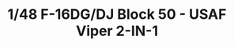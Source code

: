 ---
layout: product
title: "1/48 F-16DG/DJ Block 50 - USAF Viper 2-IN-1"
price: "5800" 
desc: "Maketa"
img_path: "/assets/img/KIN48005.jpg"
brand: "N/A"
available: false
special_offer: false
new: false
soon: false
cat: "010000"
subcat: "010700"
subsubcat: "0N/A"
sifra: "KIN48005"
---